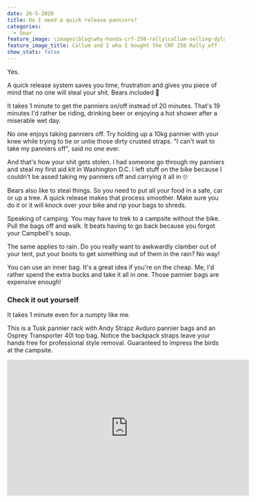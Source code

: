 ```yaml
---
date: 26-5-2020
title: Do I need a quick release panniers?
categories:
  - Gear
feature_image: \images\blog\why-honda-crf-250-rally\callum-selling-dylan-the-250-rally.jpg
feature_image_title: Callum and I who I bought the CRF 250 Rally off
show_stats: false
---
```

<p>
  Yes.
</p>

<p>
  A quick release system saves you time, frustration and gives you piece of mind that no one will steal your shit. Bears included 🐻
</p>

<p>
  It takes 1 minute to get the panniers on/off instead of 20 minutes. That's 19 minutes I'd rather be riding, drinking beer or enjoying a hot shower after a miserable wet day.
</p>

<p>
  No one enjoys taking panniers off. Try holding up a 10kg pannier with your knee while trying to tie or untie those dirty crusted straps. "I can't wait to take my panniers off", said no one ever.
</p>

<p>
  And that's how your shit gets stolen. I had someone go through my panniers and steal my first aid kit in Washington D.C. I left stuff on the bike because I couldn't be assed taking my panniers off and carrying it all in 🙄
</p>

<p>
  Bears also like to steal things. So you need to put all your food in a safe, car or up a tree. A quick release makes that process smoother. Make sure you do it or it will knock over your bike and rip your bags to shreds.
</p>

<p>
  Speaking of camping. You may have to trek to a campsite without the bike. Pull the bags off and walk. It beats having to go back because you forgot your Campbell's soup.
</p>

<p>
  The same applies to rain. Do you really want to awkwardly clamber out of your tent, put your boots to get something out of them in the rain? No way!
</p>

<p>
  You can use an inner bag. It's a great idea if you're on the cheap. Me, I'd rather spend the extra bucks and take it all in one. Those pannier bags are expensive enough!
</p>

<h3>Check it out yourself</h3>
<p>
  It takes 1 minute even for a numpty like me.
</p>
<p>
  This is a Tusk pannier rack with Andy Strapz Avduro pannier bags and an Osprey Transporter 40l top bag. Notice the backpack straps leave your hands free for professional style removal. Guaranteed to impress the birds at the campsite.
</p>
<iframe width="560" height="315" src="https://www.youtube.com/embed/CmEznPTxzEE" frameborder="0" allow="accelerometer; autoplay; encrypted-media; gyroscope; picture-in-picture" allowfullscreen></iframe>